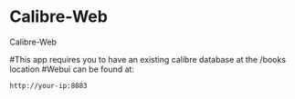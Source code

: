# Calibre-Web
Calibre-Web

#This app requires you to have an existing calibre database at the /books location
#Webui can be found at:
```
http://your-ip:8083
```
